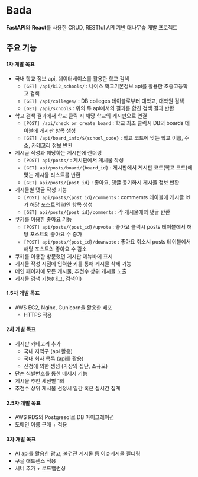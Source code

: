 # Bada

**FastAPI**와 **React**를 사용한 CRUD, RESTful API 기반 대나무숲 개발 프로젝트

## 주요 기능

#### 1차 개발 목표

- 국내 학교 정보 api, 데이터베이스를 활용한 학교 검색
  - `[GET] /api/k12_schools/` : 나이스 학교기본정보 api를 활용한 초중고등학교 검색
  - `[GET] /api/colleges/` : DB colleges 테이블로부터 대학교, 대학원 검색
  - `[GET] /api/schools` : 위의 두 api에서의 결과를 합친 검색 결과 반환
- 학교 검색 결과에서 학교 클릭 시 해당 학교의 게시판으로 연결
  - `[POST] /api/check_or_create_board` : 학교 최초 클릭시 DB의 boards 테이블에 게시판 항목 생성
  - `[GET] /api/board_info/${school_code}` : 학교 코드에 맞는 학교 이름, 주소, 카테고리 정보 반환
- 게시글 작성과 해당하는 게시판에 렌더링
  - `[POST] api/posts/` : 게시판에서 게시물 작성
  - `[GET] api/posts/board/{board_id}` : 게시판에서 게시판 코드(학교 코드)에 맞는 게시물 리스트를 반환
  - `[GET] api/posts/{post_id}` : 좋아요, 댓글 동기화시 게시물 정보 반환
- 게시물별 댓글 작성 기능
  - `[POST] api/posts/{post_id}/comments` : commemts 테이블에 게시글 id가 해당 포스트의 id인 항목 생성
  - `[GET] api/posts/{post_id}/comments` : 각 게시물에의 댓글 반환
- 쿠키를 이용한 좋아요 기능
  - `[POST] api/posts/{post_id}/upvote` : 좋아요 클릭시 posts 테이블에서 해당 포스트의 좋아요 수 증가
  - `[POST] api/posts/{post_id}/downvote` : 좋아요 취소시 posts 테이블에서 해당 포스트의 좋아요 수 감소
- 쿠키를 이용한 방문했던 게시판 메뉴바에 표시
- 게시물 작성 시점에 입력한 키를 통해 게시물 삭제 가능
- 메인 페이지에 모든 게시물, 추천수 상위 게시물 노출
- 게시물 검색 기능(태그, 검색어)

#### 1.5차 개발 목표

- AWS EC2, Nginx, Gunicorn을 활용한 배포
  - HTTPS 적용

#### 2차 개발 목표

- 게시판 카테고리 추가
  - 국내 지역구 (api 활용)
  - 국내 회사 목록 (api를 활용)
  - 신청에 의한 생성 (가상의 집단, 소규모)
- 단순 식별번호를 통한 메세지 기능
- 게시물 추천 세션별 1회
- 추천수 상위 게시물 선정시 일간 혹은 실시간 집계

#### 2.5차 개발 목표

- AWS RDS의 Postgresql로 DB 마이그레이션
- 도메인 이름 구매 + 적용

#### 3차 개발 목표

- AI api를 활용한 광고, 불건전 게시물 등 이슈게시물 필터링
- 구글 애드센스 적용
- 서버 추가 + 로드밸런싱
